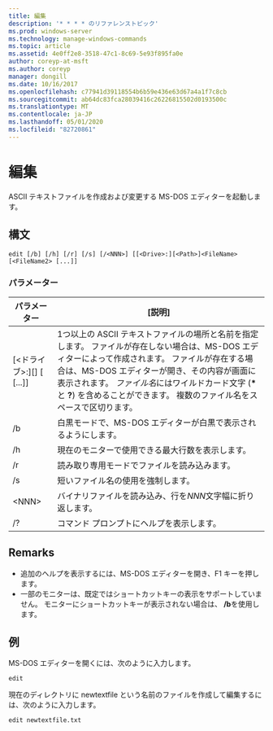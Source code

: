 ```yaml
---
title: 編集
description: '* * * * のリファレンストピック'
ms.prod: windows-server
ms.technology: manage-windows-commands
ms.topic: article
ms.assetid: 4e0ff2e8-3518-47c1-8c69-5e93f895fa0e
author: coreyp-at-msft
ms.author: coreyp
manager: dongill
ms.date: 10/16/2017
ms.openlocfilehash: c77941d39118554b6b59e436e63d67a4a1f7c8cb
ms.sourcegitcommit: ab64dc83fca28039416c26226815502d0193500c
ms.translationtype: MT
ms.contentlocale: ja-JP
ms.lasthandoff: 05/01/2020
ms.locfileid: "82720861"
---
```

# <a name="edit"></a>編集



ASCII テキストファイルを作成および変更する MS-DOS エディターを起動します。



## <a name="syntax"></a>構文

```
edit [/b] [/h] [/r] [/s] [/<NNN>] [[<Drive>:][<Path>]<FileName> [<FileName2> [...]]
```

### <a name="parameters"></a>パラメーター

|パラメーター|[説明]|
|---------|-----------|
|[\<ドライブ>:][<Path>]<FileName> [<FileName2> [...]]|1つ以上の ASCII テキストファイルの場所と名前を指定します。 ファイルが存在しない場合は、MS-DOS エディターによって作成されます。 ファイルが存在する場合は、MS-DOS エディターが開き、その内容が画面に表示されます。 *ファイル名*にはワイルドカード文字 (**&#42;** と **?**) を含めることができます。 複数のファイル名をスペースで区切ります。|
|/b|白黒モードで、MS-DOS エディターが白黒で表示されるようにします。|
|/h|現在のモニターで使用できる最大行数を表示します。|
|/r|読み取り専用モードでファイルを読み込みます。|
|/s|短いファイル名の使用を強制します。|
|\<NNN>|バイナリファイルを読み込み、行を*NNN*文字幅に折り返します。|
|/?|コマンド プロンプトにヘルプを表示します。|

## <a name="remarks"></a>Remarks

-   追加のヘルプを表示するには、MS-DOS エディターを開き、F1 キーを押します。
-   一部のモニターは、既定ではショートカットキーの表示をサポートしていません。 モニターにショートカットキーが表示されない場合は、 **/b**を使用します。

## <a name="examples"></a>例

MS-DOS エディターを開くには、次のように入力します。
```
edit
```
現在のディレクトリに newtextfile という名前のファイルを作成して編集するには、次のように入力します。
```
edit newtextfile.txt
```